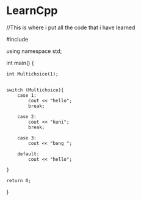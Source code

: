 # LearnCpp
//This is where i put all the code that i have learned

#include <iostream>

using namespace std;

int main() {

    int Multichoice(1);


    switch (Multichoice){
        case 1:
            cout << "hello";
            break;

        case 2:
            cout << "kuni";
            break;

        case 3:
            cout << "bang ";

        default:
            cout << "hello";

    }

    return 0;
}
